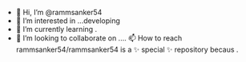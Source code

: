 - 👋 Hi, I’m @rammsanker54
- 👀 I’m interested in ...developing
- 🌱 I’m currently learning .
- 💞️ I’m looking to collaborate on ....
📫 How to reach
rammsanker54/rammsanker54 is a ✨ special ✨ repository becaus
.
